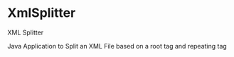XmlSplitter
===========

XML Splitter

Java Application to Split an XML File based on a root tag and repeating tag 
